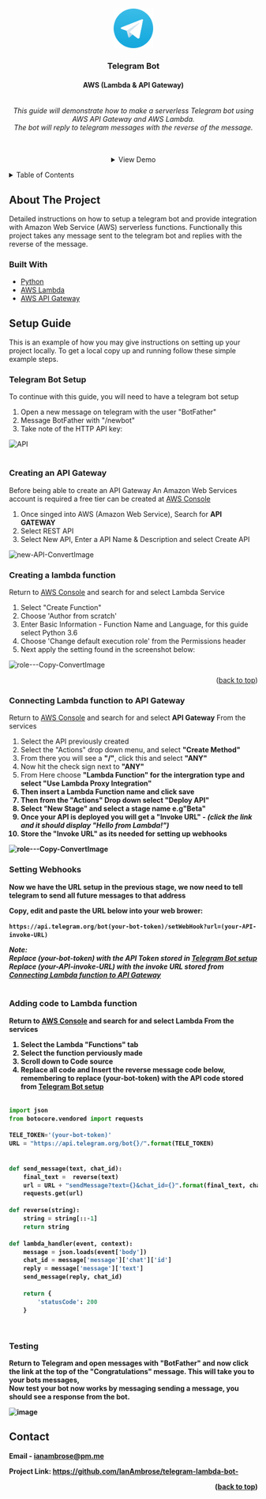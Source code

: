 <div id="top"></div>
<!--
*** Thanks for checking out the Best-README-Template. If you have a suggestion
*** that would make this better, please fork the repo and create a pull request
*** or simply open an issue with the tag "enhancement".
*** Don't forget to give the project a star!
*** Thanks again! Now go create something AMAZING! :D
-->


<!-- PROJECT LOGO -->
<br />
<div align="center">
  <a href="https://github.com/IanAmbrose/telegram-lambda-bot">
    <img src="images/logo.png" alt="Logo" width="80" height="80">
  </a>

  <h3 align="center">Telegram Bot</h3>
  <h4 align="center">AWS (Lambda & API Gateway)</h4>

  <p align="center">
    <br />
    <i>This guide will demonstrate how to make a serverless Telegram bot using AWS API Gateway and AWS Lambda. <br />
      The bot will reply to telegram messages with the reverse of the message.</i>
    <br />
    <br />
    <br />
    <details>
      <summary>View Demo</summary>
      <br  />
    <img src="https://user-images.githubusercontent.com/74079455/152621899-c6982991-f274-4881-8f17-ebb740b7ab96.gif" alt="funny GIF" width="50%">
    </details>
  </p>
</div>







<!-- TABLE OF CONTENTS -->
<details>
  <summary>Table of Contents</summary>
  <ol>
    <li>
      <a href="#about-the-project">About The Project</a>
      <ul>
        <li><a href="#built-with">Built With</a></li>
      </ul>
    </li>
    <li>
      <a href="#setup-guide">Getting Started</a>
      <ul>
        <li><a href="#telegram-bot-setup">Telegram Bot Setup</a></li>
        <li><a href="#creating-an-api-gateway">Creating an API Gateway</a></li>
        <li><a href="#connecting-lambda-function-to-api-gateway">Connecting Lambda function to API Gateway</a></li>
        <li><a href="#setting-webhooks">Setting Webhooks</a></li>
        <li><a href="#adding-code-to-lambda-function"><a href="#setting-webhooks">Adding Code to Lambda Function</a></li>
        <li><a href="#testing"><a href="#setting-webhooks">Testing</a></li>
      </ul>
    </li>
    <li><a href="#contact">Contact</a></li>
  </ol>
</details>



<!-- ABOUT THE PROJECT -->
## About The Project
Detailed instructions on how to setup a telegram bot and provide integration with Amazon Web Service (AWS) serverless functions.
Functionally this project takes any message sent to the telegram bot and replies with the reverse of the message.

### Built With
* [Python](https://www.python.org/)
* [AWS Lambda](https://console.aws.amazon.com/lambda/home?region=us-east-1#/discover)
* [AWS API Gateway](https://console.aws.amazon.com/apigateway/main/apis?region=us-east-1)



<!-- GETTING STARTED -->
## Setup Guide

This is an example of how you may give instructions on setting up your project locally.
To get a local copy up and running follow these simple example steps.

### Telegram Bot Setup

To continue with this guide, you will need to have a telegram bot setup
1. Open a new message on telegram with the user "BotFather"
2. Message BotFather with "/newbot"
3. Take note of the HTTP API key:
   
![API](https://user-images.githubusercontent.com/74079455/152599353-def39406-fc00-4b52-8f37-8d4a80a17133.png)
<br></br>

### Creating an API Gateway 

Before being able to create an API Gateway An Amazon Web Services account is required a free tier can be created at  <a href="https://aws.amazon.com/">AWS Console</a> 

1. Once singed into AWS (Amazon Web Service), Search for <b> API GATEWAY</b>
2. Select REST API
3. Select New API, Enter a API Name & Description and select Create API
  
![new-API-ConvertImage](https://user-images.githubusercontent.com/74079455/152593667-eadb0a16-7ef1-4509-9ecd-94206dd74fc9.png)
  


### Creating a lambda function

Return to <a href="https://aws.amazon.com/">AWS Console</a> and search for and select Lambda Service

1. Select "Create Function"
2. Choose 'Author from scratch'
3. Enter Basic Information - Function Name and Language, for this guide select Python 3.6
4. Choose 'Change default execution role' from the Permissions header 
5. Next apply the setting found in the screenshot below:

![role---Copy-ConvertImage](https://user-images.githubusercontent.com/74079455/152596274-40f01010-8c36-4ff6-b672-face9f5aa216.png)
  

<p align="right">(<a href="#top">back to top</a>)</p>


### Connecting Lambda function to API Gateway

Return to <a href="https://aws.amazon.com/">AWS Console</a> and search for and select <b>API Gateway</b> From the services

1. Select the API previously created
2. Select the "Actions" drop down menu, and select <b>"Create Method"</b>
3. From there you will see a <b>"/"</b>, click this and select <b>"ANY"</b>
4. Now hit the check sign next to <b>"ANY"</b>
5. From Here choose <b>"Lambda Function"<b> for the intergration type and select <b>"Use Lambda Proxy Integration"<b>
6. Then insert a Lambda Function name and <b>click save</b>
7. Then from the "Actions" Drop down select <b>"Deploy API"</b>
8. Select <b>"New Stage"</b> and select a stage name e.g<b>"Beta"</b>
9. Once your API is deployed you will get a <b>"Invoke URL"</b> - <i>(click the link and it should display "Hello from Lambda!")</i>
  10. Store the <b>"Invoke URL"</b> as its needed for setting up webhooks
  

![role---Copy-ConvertImage](https://user-images.githubusercontent.com/74079455/152596274-40f01010-8c36-4ff6-b672-face9f5aa216.png)
  

  
### Setting Webhooks
  
  Now we have the URL setup in the previous stage, we now need to tell telegram to send all future messages to that address<br  />
  
 Copy, edit and paste the URL below into your web brower:<br  />
  
  `https://api.telegram.org/bot(your-bot-token)/setWebHook?url=(your-API-invoke-URL)`
  
  <i>Note:</i><br  />
  <i> Replace (your-bot-token) with the API Token stored in  <a href="#telegram-bot-setup">Telegram Bot setup</a><br  /></i>
  <i> Replace (your-API-invoke-URL) with the invoke URL stored from  <a href="#connecting-lambda-function-to-api-gateway">Connecting Lambda function to API Gateway</a></i>
<br  />
<br  />
     
  
### Adding code to Lambda function

Return to <a href="https://aws.amazon.com/">AWS Console</a> and search for and select <b>Lambda</b> From the services

1. Select the Lambda <b>"Functions"</b> tab
2. Select the function perviously made
3. Scroll down to Code source
4. Replace all code and Insert the reverse message code below, remembering to replace (your-bot-token) with the API code stored from <a href="#telegram-bot-setup">Telegram Bot setup</a><br  />
```Python
    
import json
from botocore.vendored import requests

TELE_TOKEN='(your-bot-token)'
URL = "https://api.telegram.org/bot{}/".format(TELE_TOKEN)


def send_message(text, chat_id):
    final_text =  reverse(text)
    url = URL + "sendMessage?text={}&chat_id={}".format(final_text, chat_id)
    requests.get(url)
    
def reverse(string):
    string = string[::-1]
    return string
    
def lambda_handler(event, context):
    message = json.loads(event['body'])
    chat_id = message['message']['chat']['id']
    reply = message['message']['text']
    send_message(reply, chat_id)
    
    return {
        'statusCode': 200
    }
``` 
<br  />
    
   ### Testing
    
   
  Return to Telegram and open messages with <b>"BotFather"</b> and now click the link at the top of the "Congratulations" message.
  This will take you to your bots messages,<br  />
  Now test your bot now works by messaging sending a message, you should see a response from the bot.<br  />
  
![image](https://user-images.githubusercontent.com/74079455/152615748-699e712b-007b-41a5-b8ec-e0980c297ce8.png)

  
  
  
<!-- CONTACT -->
## Contact

Email - ianambrose@pm.me

Project Link: https://github.com/IanAmbrose/telegram-lambda-bot-

<p align="right">(<a href="#top">back to top</a>)</p>





<!-- MARKDOWN LINKS & IMAGES -->
<!-- https://www.markdownguide.org/basic-syntax/#reference-style-links -->
[contributors-shield]: https://img.shields.io/github/contributors/github_username/repo_name.svg?style=for-the-badge
[contributors-url]: https://github.com/github_username/repo_name/graphs/contributors
[forks-shield]: https://img.shields.io/github/forks/github_username/repo_name.svg?style=for-the-badge
[forks-url]: https://github.com/github_username/repo_name/network/members
[stars-shield]: https://img.shields.io/github/stars/github_username/repo_name.svg?style=for-the-badge
[stars-url]: https://github.com/github_username/repo_name/stargazers
[issues-shield]: https://img.shields.io/github/issues/github_username/repo_name.svg?style=for-the-badge
[issues-url]: https://github.com/github_username/repo_name/issues
[license-shield]: https://img.shields.io/github/license/github_username/repo_name.svg?style=for-the-badge
[license-url]: https://github.com/github_username/repo_name/blob/master/LICENSE.txt
[linkedin-shield]: https://img.shields.io/badge/-LinkedIn-black.svg?style=for-the-badge&logo=linkedin&colorB=555
[linkedin-url]: https://linkedin.com/in/linkedin_username
[product-screenshot]: images/screenshot.png
